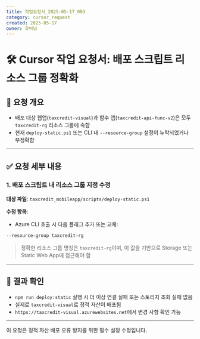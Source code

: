 ```yaml
---
title: 작업요청서_2025-05-17_003
category: cursor_request
created: 2025-05-17
owner: 유비님
---
```


# 🛠️ Cursor 작업 요청서: 배포 스크립트 리소스 그룹 정확화

## 📌 요청 개요

- 배포 대상 웹앱(`taxcredit-visual`)과 함수 앱(`taxcredit-api-func-v2`)은 모두 `taxcredit-rg` 리소스 그룹에 속함
- 현재 `deploy-static.ps1` 또는 CLI 내 `--resource-group` 설정이 누락되었거나 부정확함

---

## ✅ 요청 세부 내용

### 1. 배포 스크립트 내 리소스 그룹 지정 수정

**대상 파일**: `taxcredit_mobileapp/scripts/deploy-static.ps1`

**수정 항목**:
- Azure CLI 호출 시 다음 플래그 추가 또는 교체:
```ps1
--resource-group taxcredit-rg
```

> 정확한 리소스 그룹 명칭은 `taxcredit-rg`이며, 이 값을 기반으로 Storage 또는 Static Web App에 접근해야 함

---

## 🧩 결과 확인

- `npm run deploy:static` 실행 시 더 이상 연결 실패 또는 스토리지 조회 실패 없음
- 실제로 `taxcredit-visual`로 정적 자산이 배포됨
- `https://taxcredit-visual.azurewebsites.net`에서 변경 사항 확인 가능

---

이 요청은 정적 자산 배포 오류 방지를 위한 필수 설정 수정입니다.
